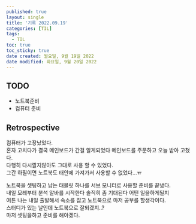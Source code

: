 ```yaml
---
published: true
layout: single
title: '기록 2022.09.19'
categories: [TIL]
tags:
  - TIL
toc: true
toc_sticky: true
date created: 월요일, 9월 19일 2022
date modified: 화요일, 9월 20일 2022
---
```


## TODO
- 노트북준비
- 컴퓨터 준비

## Retrospective
컴퓨터가 고장났었다.  
혼자 고치다가 결국 메인보드가 간걸 알게되었다 메인보드를 주문하고 오늘 받아 고쳤다.  
다행히 다시깔지않아도 그대로 사용 할 수 있었다.  
그간 하필이면 노트북도 태안에 가져가서 사용할 수 없었다…ㅠ

노트북을 셋팅하고 남는 태블릿 하나를 서브 모니터로 사용할 준비를 끝냈다.  
내일 모레부터 분석 알바를 시작한다 솔직히 좀 기대된다 어떤 일을하게될지  
여튼 나는 내일 출발해서 숙소를 잡고 노트북으로 마저 공부를 할생각이다.  
스터디가 있는 날인데 노트북으로 잘되겠지..?  
마저 셋팅을하고 준비를 해야겠다.
